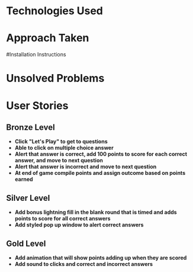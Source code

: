 # Technologies Used
# Approach Taken
#Installation Instructions
# Unsolved Problems
# User Stories
## Bronze Level
* **Click "Let's Play" to get to questions**
* **Able to click on multiple choice answer**
* **Alert that answer is correct, add 100 points to score for each correct answer, and move to next question**
* **Alert that answer is incorrect and move to next question**
* **At end of game compile points and assign outcome based on points earned**
## Silver Level
* **Add bonus lightning fill in the blank round that is timed and adds points to score for all correct answers**
* **Add styled pop up window to alert correct answers**
## Gold Level
* **Add animation that will show points adding up when they are scored**
* **Add sound to clicks and correct and incorrect answers**
